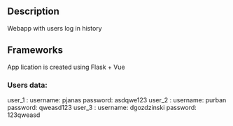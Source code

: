 ## Description

Webapp with users log in history

## Frameworks

App lication is created using Flask + Vue

### Users data:
user_1 : username: pjanas password: asdqwe123
user_2 : username: purban password: qweasd123 
user_3 : username: dgozdzinski password: 123qweasd
